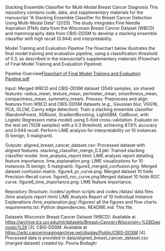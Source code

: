 Stacking Ensemble Classifier for Multi-Modal Breast Cancer Diagnosis
This repository contains code, data, and supplementary materials for the manuscript "A Stacking Ensemble Classifier for Breast Cancer Detection Using Multi-Modal Data" (2025). The study integrates Fine Needle Aspiration (FNA) data from the Wisconsin Breast Cancer Dataset (WBCD) and mammography data from CBIS-DDSM to develop a stacking ensemble classifier with high recall (0.944) and interpretability.

Model Training and Evaluation Pipeline
The flowchart below illustrates the final model training and evaluation pipeline, using a classification threshold of 0.3, as described in the manuscript’s supplementary materials (Flowchart of Final Model Training and Evaluation Pipeline).

Pipeline Overview[Flowchart of Final Model Training and Evaluation Pipeline.pdf](https://github.com/user-attachments/files/19967472/Flowchart.of.Final.Model.Training.and.Evaluation.Pipeline.pdf)

Input: Merged WBCD and CBIS-DDSM dataset (3549 samples, six shared features: radius_mean, texture_mean, perimeter_mean, smoothness_mean, compactness_mean, symmetry_mean).
Process:
Preprocess and align features from WBCD and CBIS-DDSM datasets (e.g., Gaussian blur, VGG16, PCA, GLCM, Canny edge detection).
Train a stacking ensemble classifier (RandomForest, XGBoost, GradientBoosting, LightGBM, CatBoost, with Logistic Regression meta-model) using 5-fold cross-validation.
Evaluate on the test set (1028 samples) with a 0.3 threshold, achieving 87.6% accuracy and 0.944 recall.
Perform LIME analysis for interpretability on 10 instances (5 benign, 5 malignant).

Outputs:
aligned_breast_cancer_dataset.csv: Processed dataset with aligned features.
stacking_classifier_merge_0.3.pkl: Trained stacking classifier model.
lime_analysis_report.html: LIME analysis report detailing feature importance.
lime_explanation.png: LIME visualizations for 10 instances (5 benign, 5 malignant).
figure3_merged_confusion.png: Merged dataset confusion matrix.
figure4_pr_curve.png: Merged dataset 10 folds Precision-Recall curve.
figure5_roc_curve.png:Merged dataset 10 folds ROC curve.
figure6_lime_importance.png: LIME feature importance.

Repository Structure:
/codes/ python scripts and codes 
/datas/ data files 
/lime analysis report html/ LIME Analysis Report of 10 Individual Instance Explanations
/lime_explanation.jpg/
/figures/ all the figures and flow charts 
requirements.txt: Python dependencies.
README.md: This file.

Datasets
Wisconsin Breast Cancer Dataset (WBCD): Available at https://archive.ics.uci.edu/ml/datasets/Breast+Cancer+Wisconsin+%28Diagnostic%29 [3].
CBIS-DDSM: Available at https://wiki.cancerimagingarchive.net/display/Public/CBIS-DDSM [4].
Processed data is provided in data/aligned_breast_cancer_dataset.csv (merged dataset) created by: Pouria Bodaghi

